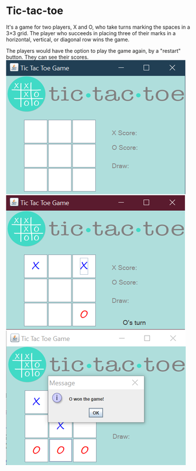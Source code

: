 # Tic-tac-toe
It's a game for two players, X and O, who take turns marking the spaces in a 3×3 grid.
The player who succeeds in placing three of their marks in a horizontal, vertical, or diagonal row wins the game.

The players would have the option to play the game again, by a "restart" button.
They can see their scores.
![](src/img/1.PNG)
![](src/img/2.PNG)
![](src/img/3.png)
